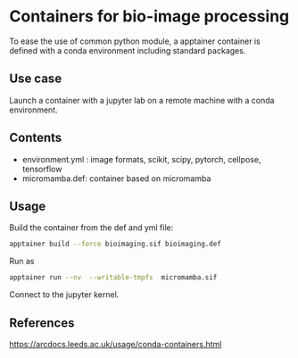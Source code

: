 # Containers for bio-image processing

To ease the use of common python module, a apptainer container is defined with a conda environment including standard packages.

## Use case

Launch a container with a jupyter lab on a remote machine with a conda environment.

## Contents

- environment.yml : image formats, scikit, scipy, pytorch, cellpose, tensorflow
- micromamba.def: container based on micromamba 

## Usage

Build the container from the def and yml file:
```bash
apptainer build --force bioimaging.sif bioimaging.def
```

Run as
```bash
apptainer run --nv  --writable-tmpfs  micromamba.sif
```

Connect to the jupyter kernel.

## References

https://arcdocs.leeds.ac.uk/usage/conda-containers.html